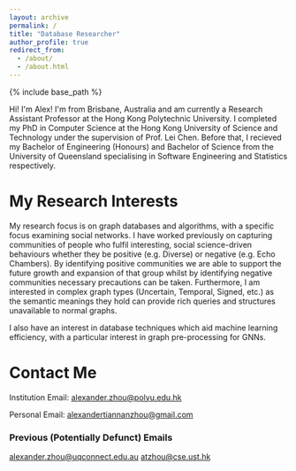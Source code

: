 ```yaml
---
layout: archive
permalink: /
title: "Database Researcher"
author_profile: true
redirect_from: 
  - /about/
  - /about.html
---
```


{% include base_path %}

Hi! I'm Alex! I'm from Brisbane, Australia and am currently a Research Assistant Professor at the Hong Kong Polytechnic University. I completed my PhD in Computer Science at the Hong Kong University of Science and Technology under the supervision of Prof. Lei Chen. Before that, I recieved my Bachelor of Engineering (Honours) and Bachelor of Science from the University of Queensland specialising in Software Engineering and Statistics respectively.

My Research Interests
======
My research focus is on graph databases and algorithms, with a specific focus examining social networks. I have worked previously on capturing communities of people who fulfil interesting, social science-driven behaviours whether they be positive (e.g. Diverse) or negative (e.g. Echo Chambers). By identifying positive communities we are able to support the future growth and expansion of that group whilst by identifying negative communities necessary precautions can be taken. Furthermore, I am interested in complex graph types (Uncertain, Temporal, Signed, etc.) as the semantic meanings they hold can provide rich queries and structures unavailable to normal graphs.

I also have an interest in database techniques which aid machine learning efficiency, with a particular interest in graph pre-processing for GNNs.

Contact Me
======
Institution Email: [alexander.zhou@polyu.edu.hk](mailto:alexander.zhou@polyu.edu.hk)

Personal Email: [alexandertiannanzhou@gmail.com](mailto:alexandertiannanzhou@gmail.com)

### Previous (Potentially Defunct) Emails
alexander.zhou@uqconnect.edu.au
atzhou@cse.ust.hk